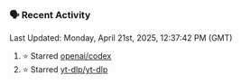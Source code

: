 ### 🗣 Recent Activity

<!--RECENT_ACTIVITY:last_update-->
Last Updated: Monday, April 21st, 2025, 12:37:42 PM (GMT)
<!--RECENT_ACTIVITY:last_update_end-->
<!--RECENT_ACTIVITY:start-->
1. ⭐ Starred [openai/codex](https://github.com/openai/codex)<br>
2. ⭐ Starred [yt-dlp/yt-dlp](https://github.com/yt-dlp/yt-dlp)<br>
<!--RECENT_ACTIVITY:end-->
